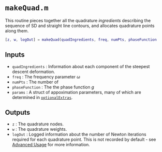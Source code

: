 # `makeQuad.m`

This routine pieces together all the quadrature *ingredients* describing the sequence of SD and straight line contours, and allocates quadrature points along them.

```matlab
[z, w, logOut] = makeQuad(quadIngredients, freq, numPts, phaseFunction, params)
```

## Inputs

* `quadIngredients` : Information about each component of the steepest descent deformation.
* `freq` : The frequency parameter $\omega$
* `numPts` : The number of 
* `phaseFunction` : The the phase function $g$
* `params` : A struct of appoximation parameters, many of which are determined in [`optionalExtras`](optionalExtras.md).

## Outputs

* `z` : The quadrature nodes.
* `w` : The quadrature weights.
* `logOut` : Logged information about the number of Newton iterations required for each quadrature point. This is not recorded by default - see [Advanced Usage](../../usage/advanced.md) for more information.